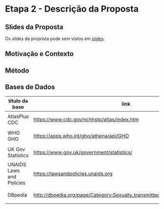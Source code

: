 # Etapa 2 - Descrição da Proposta

## Slides da Proposta
Os slides da proposta pode sem vistos em [slides](slides/proposta_apresentação.pdf).

## Motivação e Contexto

## Método

## Bases de Dados
| título da base           | link                                                                          | breve descrição             |
| ------------------------ | ----------------------------------------------------------------------------- | --------------------------- |
| AtlasPlus CDC            | https://www.cdc.gov/nchhstp/atlas/index.htm                                   | `<breve descrição da base>` |
| WHO GHO                  | https://apps.who.int/gho/athena/api/GHO                                       | `<breve descrição da base>` |
| UK Gov Statistics        | https://www.gov.uk/government/statistics/                                     | `<breve descrição da base>` |
| UNAIDS Laws and Policies | https://lawsandpolicies.unaids.org                                            | `<breve descrição da base>` |
| DBpedia                  | http://dbpedia.org/page/Category:Sexually_transmitted_diseases_and_infections | `<breve descrição da base>` |